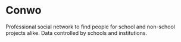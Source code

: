 # Conwo

Professional social network to find people for school and non-school projects alike. Data controlled by schools and institutions.
